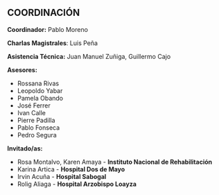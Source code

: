 ## COORDINACIÓN

**Coordinador:** Pablo Moreno

**Charlas Magistrales**: Luis Peña

**Asistencia Técnica:** Juan Manuel Zuñiga, Guillermo Cajo

**Asesores:**
* Rossana Rivas
* Leopoldo Yabar
* Pamela Obando
* José Ferrer
* Ivan Calle
* Pierre Padilla
* Pablo Fonseca
* Pedro Segura

**Invitado/as:**
* Rosa Montalvo, Karen Amaya - **Instituto Nacional de Rehabilitación** 
* Karina Artica - **Hospital Dos de Mayo** 
* Irvin Acuña - **Hospital Sabogal**
* Rolig Aliaga - **Hospital Arzobispo Loayza**

